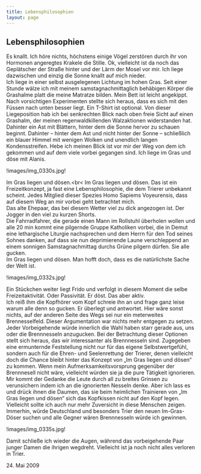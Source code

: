 ```yaml
---
title: Lebensphilosophien
layout: page
---
```

## Lebensphilosophien

Es knallt. Ich höre nichts, höchstens einige Vögel zerstören durch ihr von Hormonen angeregtes Krakele die Stille. Ok, vielleicht ist da noch das Geplätscher der Straße hinter und der Lärm der Mosel vor mir. Ich liege dazwischen und einzig die Sonne knallt auf mich nieder.<br>
Ich liege in einer selbst ausgelegenen Lichtung im hohen Gras. Seit einer Stunde wälze ich mit meinem samstagnachmittaglich behäbigen Körper die Grashalme platt die meine Matratze bilden. Mein Bett ist leicht angekippt. Nach vorsichtigen Experimenten stellte sich heraus, dass es sich mit den Füssen nach unten besser liegt. Ein T-Shirt ist optional. Von dieser Liegeposition hab ich bei senkrechten Blick nach oben freie Sicht auf einen Grashalm, der meinen regenwaldkillenden Walzaktionen widerstanden hat. Dahinter ein Ast mit Blättern, hinter dem die Sonne hervor zu schauen beginnt. Dahinter – hinter dem Ast und nicht hinter der Sonne – schließlich ein blauer Himmel mit wenigen Wolken und unendlich langen Kondensstreifen. Hebe ich meinen Blick ist vor mir der Weg von dem ich gekommen und auf dem viele vorbei gegangen sind. Ich liege im Gras und döse mit Alanis.

!images/img_0330s.jpg!

Im Gras liegen und dösen.<br<
Im Gras liegen und dösen. Das ist ein Freizeitkonzept, ja fast eine Lebensphilosophie, die dem Trierer unbekannt scheint. Jedes Mitglied dieser Spezies Homo Sapiems Voyeurensis, dass auf diesem Weg an mir vorbei geht betrachtet mich.<br>
Das alte Ehepaar, das bei diesem Wetter viel zu dick angezogen ist.
Der Jogger in den viel zu kurzen Shorts.<br>
Die Fahrradfahrer, die gerade einen Mann im Rollstuhl überholen wollen und alle 20 min kommt eine pilgernde Gruppe Katholiken vorbei, die in Demut eine lethargische Liturgie nachsprechen und dem Herrn für den Tod seines Sohnes danken, auf dass sie nun deprimierende Laune verschleppend an einem sonnigen Samstagnachmittag durchs Grüne pilgern dürfen. Sie alle gucken.<br>
Im Gras liegen und dösen. Man hofft doch, dass es die natürlichste Sache der Welt ist.

!images/img_0332s.jpg!

Ein Stückchen weiter liegt Frido und verfolgt in diesem Moment die selbe Freizeitaktivität. Oder Passivität. Er döst. Das aber aktiv.<br>
Ich reiß ihm die Kopfhörer vom Kopf schreie ihn an und frage ganz leise warum alle denn so gucken. Er überlegt und antwortet. Hier wäre sonst nichts, auf der anderen Seite des Wegs sei nur ein meterweites Brennesselfeld. Dieser Argumentation war nichts mehr entgegen zu setzen.<br>
Jeder Vorbeigehende würde innerlich die Wahl haben starr gerade aus, uns oder die Brennnesseln anzugucken. Bei der Betrachtung dieser Optionen stellt sich heraus, das wir interessanter als Brennnesseln sind. Zugegeben eine ermunternde Feststellung nicht nur für das eigene Selbstwertgefühl, sondern auch für die Ehren- und Seelenrettung der Trierer, denen vielleicht doch die Chance bleibt hinter das Konzept von „Im Gras liegen und dösen“ zu kommen. Wenn mein Aufmerksamkeitsvorsprung gegenüber der Brennnesell nicht wäre, vielleicht würden sie ja die pure Tätigkeit ignorieren. Mir kommt der Gedanke die Leute durch all zu breites Grinsen zu verunsichern indem ich an die ignorierten Nesseln denke. Aber ich lass es und drück ihnen die Daumen, das sie beim heimlichen Trainieren von „Im Gras liegen und dösen“ sich das Kopfkissen nicht auf den Kopf legen. Vielleicht sollte ich auch nur mehr Zuversicht in diese Menschen zeigen. Immerhin, würde Deutschland und besonders Trier den neuen Im-Gras-Döser suchen und alle Gegner wären Brennnesseln würde ich gewinnen.

!images/img_0335s.jpg!

Damit schließe ich wieder die Augen, während das vorbeigehende Paar junger Damen die ihrigen wegdreht. Vielleicht ist ja noch nicht alles verloren in Trier.

<date>24. Mai 2009</date>
